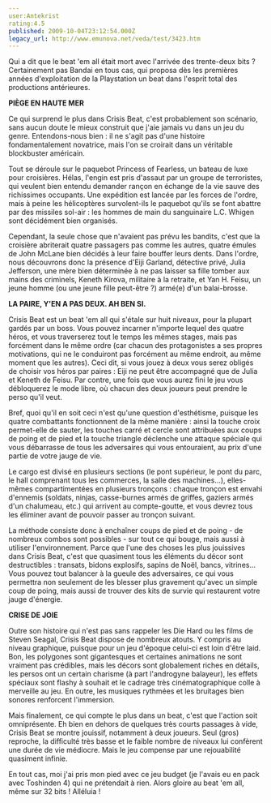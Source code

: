 ```yaml
---
user:Antekrist
rating:4.5
published: 2009-10-04T23:12:54.000Z
legacy_url: http://www.emunova.net/veda/test/3423.htm
---
```

Qui a dit que le beat 'em all était mort avec l'arrivée des trente-deux bits ? Certainement pas Bandai en tous cas, qui proposa dès les premières années d'exploitation de la Playstation un beat dans l'esprit total des productions antérieures.  

  

**PIÈGE EN HAUTE MER**  

Ce qui surprend le plus dans Crisis Beat, c'est probablement son scénario, sans aucun doute le mieux construit que j'aie jamais vu dans un jeu du genre. Entendons-nous bien : il ne s'agit pas d'une histoire fondamentalement novatrice, mais l'on se croirait dans un véritable blockbuster américain.  

Tout se déroule sur le paquebot Princess of Fearless, un bateau de luxe pour croisières. Hélas, l'engin est pris d'assaut par un groupe de terroristes, qui veulent bien entendu demander rançon en échange de la vie sauve des richissimes occupants. Une expédition est lancée par les forces de l'ordre, mais à peine les hélicoptères survolent-ils le paquebot qu'ils se font abattre par des missiles sol-air : les hommes de main du sanguinaire L.C. Whigen sont décidément bien organisés.  

Cependant, la seule chose que n'avaient pas prévu les bandits, c'est que la croisière abriterait quatre passagers pas comme les autres, quatre émules de John McLane bien décidés à leur faire bouffer leurs dents. Dans l'ordre, nous découvrons donc la présence d'Eiji Garland, détective privé, Julia Jefferson, une mère bien déterminée à ne pas laisser sa fille tomber aux mains des criminels, Keneth Kirova, militaire à la retraite, et Yan H. Feisu, un jeune homme (ou une jeune fille peut-être ?) armé(e) d'un balai-brosse.  

  

**LA PAIRE, Y'EN A PAS DEUX. AH BEN SI.**  

Crisis Beat est un beat 'em all qui s'étale sur huit niveaux, pour la plupart gardés par un boss. Vous pouvez incarner n'importe lequel des quatre héros, et vous traverserez tout le temps les mêmes stages, mais pas forcément dans le même ordre (car chacun des protagonistes a ses propres motivations, qui ne le conduiront pas forcément au même endroit, au même moment que les autres). Ceci dit, si vous jouez à deux vous serez obligés de choisir vos héros par paires : Eiji ne peut être accompagné que de Julia et Keneth de Feisu. Par contre, une fois que vous aurez fini le jeu vous débloquerez le mode libre, où chacun des deux joueurs peut prendre le perso qu'il veut.  

Bref, quoi qu'il en soit ceci n'est qu'une question d'esthétisme, puisque les quatre combattants fonctionnent de la même manière : ainsi la touche croix permet-elle de sauter, les touches carré et cercle sont attribuées aux coups de poing et de pied et la touche triangle déclenche une attaque spéciale qui vous débarrasse de tous les adversaires qui vous entouraient, au prix d'une partie de votre jauge de vie.  

Le cargo est divisé en plusieurs sections (le pont supérieur, le pont du parc, le hall comprenant tous les commerces, la salle des machines...), elles-mêmes compartimentées en plusieurs tronçons : chaque tronçon est envahi d'ennemis (soldats, ninjas, casse-burnes armés de griffes, gaziers armés d'un chalumeau, etc.) qui arrivent au compte-goutte, et vous devrez tous les éliminer avant de pouvoir passer au tronçon suivant.  

La méthode consiste donc à enchaîner coups de pied et de poing - de nombreux combos sont possibles - sur tout ce qui bouge, mais aussi à utiliser l'environnement. Parce que l'une des choses les plus jouissives dans Crisis Beat, c'est que quasiment tous les éléments du décor sont destructibles : transats, bidons explosifs, sapins de Noël, bancs, vitrines... Vous pouvez tout balancer à la gueule des adversaires, ce qui vous permettra non seulement de les blesser plus gravement qu'avec un simple coup de poing, mais aussi de trouver des kits de survie qui restaurent votre jauge d'énergie.  

  

**CRISE DE JOIE**  

Outre son histoire qui n'est pas sans rappeler les Die Hard ou les films de Steven Seagal, Crisis Beat dispose de nombreux atouts. Y compris au niveau graphique, puisque pour un jeu d'époque celui-ci est loin d'être laid. Bon, les polygones sont gigantesques et certaines animations ne sont vraiment pas crédibles, mais les décors sont globalement riches en détails, les persos ont un certain charisme (à part l'androgyne balayeur), les effets spéciaux sont flashy à souhait et le cadrage très cinématographique colle à merveille au jeu. En outre, les musiques rythmées et les bruitages bien sonores renforcent l'immersion.  

Mais finalement, ce qui compte le plus dans un beat, c'est que l'action soit omniprésente. Eh bien en dehors de quelques très courts passages à vide, Crisis Beat se montre jouissif, notamment à deux joueurs. Seul (gros) reproche, la difficulté très basse et le faible nombre de niveaux lui confèrent une durée de vie médiocre. Mais le jeu compense par une rejouabilité quasiment infinie.  

En tout cas, moi j'ai pris mon pied avec ce jeu budget (je l'avais eu en pack avec Toshinden 4) qui ne prétendait à rien. Alors gloire au beat 'em all, même sur 32 bits ! Alléluia !